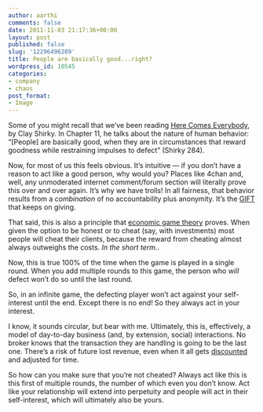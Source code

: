```yaml
---
author: aarthi
comments: false
date: 2011-11-03 21:17:36+00:00
layout: post
published: false
slug: '12296496289'
title: People are basically good...right?
wordpress_id: 10545
categories:
- company
- chaos
post_format:
- Image
---
```


Some of you might recall that we’ve been reading [Here Comes Everybody](http://www.amazon.com/Here-Comes-Everybody-Organizing-Organizations/dp/0143114948%3FSubscriptionId%3DAKIAIIBINOD46VC3JCLQ%26tag%3Dstackoverfl08-20%26linkCode%3Dxm2%26camp%3D2025%26creative%3D165953%26creativeASIN%3D0143114948), by Clay Shirky. In Chapter 11, he talks about the nature of human behavior: “[People] are basically good, when they are in circumstances that reward goodness while restraining impulses to defect” (Shirky 284).

Now, for most of us this feels obvious. It’s intuitive — if you don’t have a reason to act like a good person, why would you? Places like 4chan and, well, any unmoderated internet comment/forum section will literally prove this over and over again. It’s why we have trolls! In all fairness, that behavior results from a _combination_ of no accountability plus anonymity. It’s the [GIFT](http://www.penny-arcade.com/comic/2004/3/19/) that keeps on giving.

That said, this is also a principle that [economic game theory](http://en.wikipedia.org/wiki/Game_theory) proves. When given the option to be honest or to cheat (say, with investments) most people will cheat their clients, because the reward from cheating almost always outweighs the costs. _In the short term._.

Now, this is true 100% of the time when the game is played in a single round. When you add multiple rounds to this game, the person who _will_ defect won’t do so until the last round.

So, in an infinite game, the defecting player won’t act against your self-interest until the end. Except there is no end! So they always act in your interest.

I know, it sounds circular, but bear with me. Ultimately, this is, effectively, a model of day-to-day business (and, by extension, social) interactions. No broker knows that the transaction they are handling is going to be the last one. There’s a risk of future lost revenue, even when it all gets [discounted](http://en.wikipedia.org/wiki/Discounting) and adjusted for time.

So how can you make sure that you’re not cheated? Always act like this is this first of multiple rounds, the number of which even you don’t know. Act like your relationship will extend into perpetuity and people will act in their self-interest, which will ultimately also be yours.


